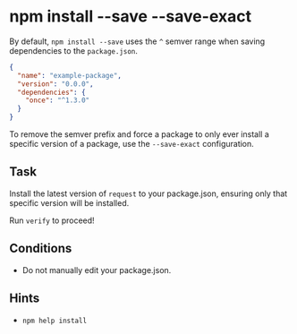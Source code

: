 # npm install --save --save-exact

By default, `npm install --save` uses the `^` semver range when
saving dependencies to the `package.json`.

```json
{
  "name": "example-package",
  "version": "0.0.0",
  "dependencies": {
    "once": "^1.3.0"
  }
}
```

To remove the semver prefix and force a package to only ever install
a specific version of a package, use the `--save-exact` configuration.

## Task

Install the latest version of `request` to your package.json, ensuring
only that specific version will be installed.

Run `verify` to proceed!

## Conditions

* Do not manually edit your package.json.

## Hints

* `npm help install`

